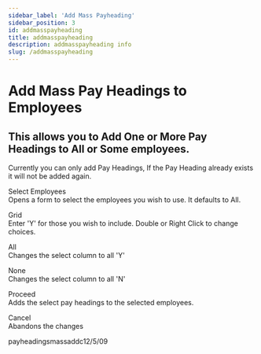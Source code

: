 ```yaml
---
sidebar_label: 'Add Mass Payheading'
sidebar_position: 3
id: addmasspayheading
title: addmasspayheading
description: addmasspayheading info
slug: /addmasspayheading
---
```


# Add Mass Pay Headings to Employees

## This allows you to Add One or More Pay Headings to All or Some employees.
Currently you can only add Pay Headings, If the Pay Heading already exists it will not be added again.

Select Employees\
Opens a form to select the employees you wish to use. It defaults to All.

Grid\
Enter 'Y' for those you wish to include. Double or Right Click to change choices.

All\
Changes the select column to all 'Y'

None\
Changes the select column to all 'N'

Proceed\
Adds the select pay headings to the selected employees.

Cancel\
Abandons the changes

payheadingsmassaddc12/5/09